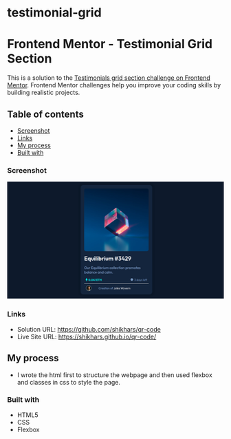 # testimonial-grid
 # Frontend Mentor - Testimonial Grid Section

This is a solution to the [Testimonials grid section challenge on Frontend Mentor](https://www.frontendmentor.io/challenges/testimonials-grid-section-Nnw6J7Un7). Frontend Mentor challenges help you improve your coding skills by building realistic projects. 

## Table of contents

- [Screenshot](#screenshot)
- [Links](#links)
- [My process](#my-process)
- [Built with](#built-with)

### Screenshot

![](https://github.com/shikhars/nft-preview-card/blob/nondefault/images/Screenshot.png)


### Links

- Solution URL: https://github.com/shikhars/qr-code
- Live Site URL: https://shikhars.github.io/qr-code/

## My process

- I wrote the html first to structure the webpage and then used flexbox and classes in css to style the page.

### Built with

- HTML5
- CSS
- Flexbox
